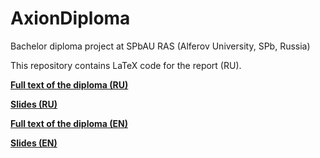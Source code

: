 # AxionDiploma

Bachelor diploma project at SPbAU RAS (Alferov University, SPb, Russia)

This repository contains LaTeX code for the report (RU). 

[**Full text of the diploma (RU)**](https://drive.google.com/file/d/1n3aV-Zlh3E1LajPKg6iUbh5szMYN4_xi/view?usp=sharing)

[**Slides (RU)**](https://drive.google.com/file/d/1SB2glmCQcxf-Wa0hdOwwo5X3TBJDmk98/view?usp=sharing)


[**Full text of the diploma (EN)**](https://drive.google.com/file/d/14JygCNq-2iKQF2AlXYcGgxGnwIa2sMCP/view?usp=sharing)

[**Slides (EN)**](https://drive.google.com/file/d/1SOG6wQcc5b9o-BMc57939sUnr671XNRm/view?usp=sharing)
